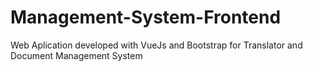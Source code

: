 # Management-System-Frontend
Web Aplication developed with VueJs and Bootstrap for Translator and Document Management System

